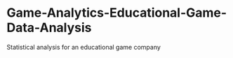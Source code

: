 # Game-Analytics-Educational-Game-Data-Analysis
Statistical analysis for an educational game company
